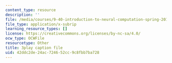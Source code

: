 ```yaml
---
content_type: resource
description: ''
file: /media/courses/9-40-introduction-to-neural-computation-spring-2018/42ddc2de24ac724652cc9c8fbb7ba728_Oq_k8F2T1Jc.srt
file_type: application/x-subrip
learning_resource_types: []
license: https://creativecommons.org/licenses/by-nc-sa/4.0/
ocw_type: OCWFile
resourcetype: Other
title: 3play caption file
uid: 42ddc2de-24ac-7246-52cc-9c8fbb7ba728
---
```


